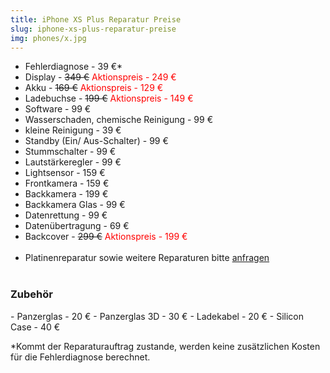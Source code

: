 ```yaml
---
title: iPhone XS Plus Reparatur Preise
slug: iphone-xs-plus-reparatur-preise
img: phones/x.jpg
---
```


- Fehlerdiagnose - 39 €*
- Display - <s>349 €</s><font color=red> Aktionspreis - 249 €</font>
- Akku - <s>169 €</s><font color=red> Aktionspreis - 129 €</font>
- Ladebuchse - <s>199 €</s><font color=red> Aktionspreis - 149 €</font>
- Software - 99 €
- Wasserschaden, chemische Reinigung - 99 €
- kleine Reinigung - 39 €
- Standby (Ein/ Aus-Schalter) - 99 €
- Stummschalter - 99 €
- Lautstärkeregler - 99 €
- Lightsensor - 159 €
- Frontkamera - 159  €
- Backkamera - 199 €
- Backkamera Glas - 99 €
- Datenrettung - 99 €
- Datenübertragung - 69 €
- Backcover - <s>299 €</s><font color=red> Aktionspreis - 199 €</font><br><br>
- Platinenreparatur sowie weitere Reparaturen bitte <a href="/kontakt">anfragen</a>
<br></br>
<h3>Zubehör</h3>
- Panzerglas - 20 €
- Panzerglas 3D - 30 €
- Ladekabel - 20 €
- Silicon Case - 40 €

*Kommt der Reparaturauftrag zustande, werden keine zusätzlichen Kosten für die Fehlerdiagnose berechnet.

